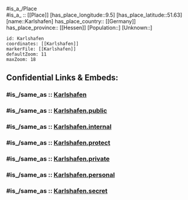 ﻿---
confidential: public
isDeleted: false
location:
- 51.63
- 9.5
mapmarker: city
mapzoom:
- 7
- 12
SpocWebEntityId: 31315
tags:
- geo/City
type: City
---

#is_a_/Place  
#is_a_ :: [[Place]] 
[has_place_longitude::9.5] 
[has_place_latitude::51.63] 
[name::Karlshafen] 
has_place_country:: [[Germany]]  
has_place_province:: [[Hessen]] 
[Population::] 
[Unknown::] 


```leaflet
id: Karlshafen
coordinates: [[Karlshafen]] 
markerFile: [[Karlshafen]] 
defaultZoom: 11 
maxZoom: 18
```


## Confidential Links & Embeds: 

### #is_/same_as :: [Karlshafen](/_Standards/Earth/Continent/Europe/Europe~Central/Germany/Germany~West/Niedersachsen/counties~Niedersachsen/Northeim/cities~Northeim/Bodenfelde/boroughs~Bodenfelde/Karlshafen.md) 

### #is_/same_as :: [Karlshafen.public](/_public/Earth/Continent/Europe/Europe~Central/Germany/Germany~West/Niedersachsen/counties~Niedersachsen/Northeim/cities~Northeim/Bodenfelde/boroughs~Bodenfelde/Karlshafen.public.md) 

### #is_/same_as :: [Karlshafen.internal](/_internal/Earth/Continent/Europe/Europe~Central/Germany/Germany~West/Niedersachsen/counties~Niedersachsen/Northeim/cities~Northeim/Bodenfelde/boroughs~Bodenfelde/Karlshafen.internal.md) 

### #is_/same_as :: [Karlshafen.protect](/_protect/Earth/Continent/Europe/Europe~Central/Germany/Germany~West/Niedersachsen/counties~Niedersachsen/Northeim/cities~Northeim/Bodenfelde/boroughs~Bodenfelde/Karlshafen.protect.md) 

### #is_/same_as :: [Karlshafen.private](/_private/Earth/Continent/Europe/Europe~Central/Germany/Germany~West/Niedersachsen/counties~Niedersachsen/Northeim/cities~Northeim/Bodenfelde/boroughs~Bodenfelde/Karlshafen.private.md) 

### #is_/same_as :: [Karlshafen.personal](/_personal/Earth/Continent/Europe/Europe~Central/Germany/Germany~West/Niedersachsen/counties~Niedersachsen/Northeim/cities~Northeim/Bodenfelde/boroughs~Bodenfelde/Karlshafen.personal.md) 

### #is_/same_as :: [Karlshafen.secret](/_secret/Earth/Continent/Europe/Europe~Central/Germany/Germany~West/Niedersachsen/counties~Niedersachsen/Northeim/cities~Northeim/Bodenfelde/boroughs~Bodenfelde/Karlshafen.secret.md)


